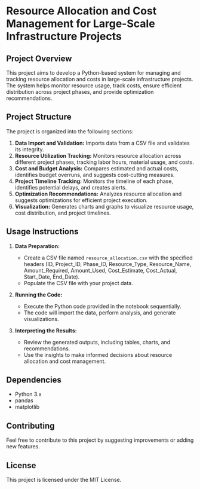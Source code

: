 
# Resource Allocation and Cost Management for Large-Scale Infrastructure Projects

## Project Overview

This project aims to develop a Python-based system for managing and tracking resource allocation and costs in large-scale infrastructure projects. The system helps monitor resource usage, track costs, ensure efficient distribution across project phases, and provide optimization recommendations.

## Project Structure

The project is organized into the following sections:

1. **Data Import and Validation:** Imports data from a CSV file and validates its integrity.
2. **Resource Utilization Tracking:** Monitors resource allocation across different project phases, tracking labor hours, material usage, and costs.
3. **Cost and Budget Analysis:** Compares estimated and actual costs, identifies budget overruns, and suggests cost-cutting measures.
4. **Project Timeline Tracking:** Monitors the timeline of each phase, identifies potential delays, and creates alerts.
5. **Optimization Recommendations:** Analyzes resource allocation and suggests optimizations for efficient project execution.
6. **Visualization:** Generates charts and graphs to visualize resource usage, cost distribution, and project timelines.

## Usage Instructions

1. **Data Preparation:** 
   - Create a CSV file named `resource_allocation.csv` with the specified headers (ID, Project_ID, Phase_ID, Resource_Type, Resource_Name, Amount_Required, Amount_Used, Cost_Estimate, Cost_Actual, Start_Date, End_Date).
   - Populate the CSV file with your project data.

2. **Running the Code:**
   - Execute the Python code provided in the notebook sequentially.
   - The code will import the data, perform analysis, and generate visualizations.

3. **Interpreting the Results:**
   - Review the generated outputs, including tables, charts, and recommendations.
   - Use the insights to make informed decisions about resource allocation and cost management.

## Dependencies

- Python 3.x
- pandas
- matplotlib

## Contributing

Feel free to contribute to this project by suggesting improvements or adding new features. 

## License

This project is licensed under the MIT License.

